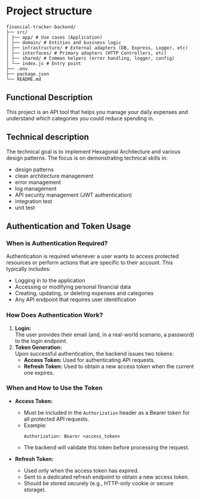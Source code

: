 # Project structure

```
financial-tracker-backend/
├── src/
│ ├── app/ # Use cases (Application)
│ ├── domain/ # Entities and business logic
│ ├── infrastructure/ # External adapters (DB, Express, Logger, etc)
│ ├── interfaces/ # Primary adapters (HTTP Controllers, etc)
│ ├── shared/ # Common helpers (error handling, logger, config)
│ └── index.js # Entry point
├── .env
├── package.json
└── README.md
```

## Functional Description

This project is an API tool that helps you manage your daily expenses and understand which categories you could reduce spending in.

## Technical description

The technical goal is to implement Hexagonal Architecture and various design patterns. The focus is on demonstrating technical skills in:

- design patterns
- clean architecture management
- error management
- log management
- API security management (JWT authentication)
- integration test
- unit test

## Authentication and Token Usage

### When is Authentication Required?

Authentication is required whenever a user wants to access protected resources or perform actions that are specific to their account. This typically includes:

- Logging in to the application
- Accessing or modifying personal financial data
- Creating, updating, or deleting expenses and categories
- Any API endpoint that requires user identification

### How Does Authentication Work?

1. **Login:**  
   The user provides their email (and, in a real-world scenario, a password) to the login endpoint.
2. **Token Generation:**  
   Upon successful authentication, the backend issues two tokens:
   - **Access Token:** Used for authenticating API requests.
   - **Refresh Token:** Used to obtain a new access token when the current one expires.

### When and How to Use the Token

- **Access Token:**

  - Must be included in the `Authorization` header as a Bearer token for all protected API requests.
  - Example:
    ```
    Authorization: Bearer <access_token>
    ```
  - The backend will validate this token before processing the request.

- **Refresh Token:**
  - Used only when the access token has expired.
  - Sent to a dedicated refresh endpoint to obtain a new access token.
  - Should be stored securely (e.g., HTTP-only cookie or secure storage).
